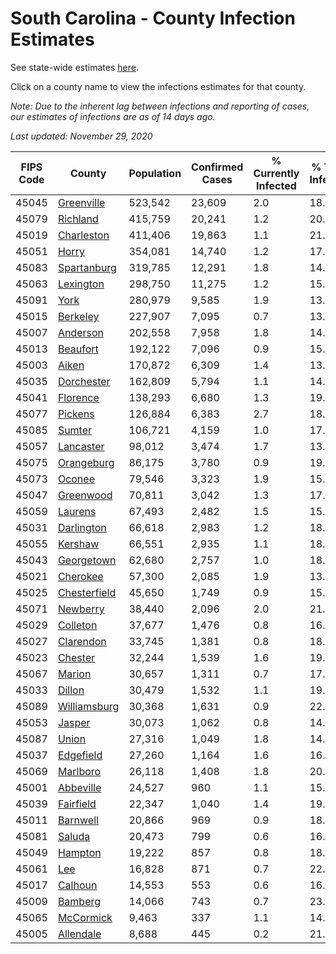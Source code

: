 # South Carolina - County Infection Estimates

See state-wide estimates [here](/infections/us-sc).

Click on a county name to view the infections estimates for that county.

*Note: Due to the inherent lag between infections and reporting of cases, our estimates of infections are as of 14 days ago.*

*Last updated: November 29, 2020*

|   FIPS Code |                       County |   Population |   Confirmed Cases |   % Currently Infected |   % Total Infected |
|-------------|------------------------------|--------------|-------------------|------------------------|--------------------|
|       45045 |     [Greenville](greenville) |      523,542 |            23,609 |                    2.0 |               18.0 |
|       45079 |         [Richland](richland) |      415,759 |            20,241 |                    1.2 |               20.1 |
|       45019 |     [Charleston](charleston) |      411,406 |            19,863 |                    1.1 |               21.2 |
|       45051 |               [Horry](horry) |      354,081 |            14,740 |                    1.2 |               17.7 |
|       45083 |   [Spartanburg](spartanburg) |      319,785 |            12,291 |                    1.8 |               14.7 |
|       45063 |       [Lexington](lexington) |      298,750 |            11,275 |                    1.2 |               15.2 |
|       45091 |                 [York](york) |      280,979 |             9,585 |                    1.9 |               13.2 |
|       45015 |         [Berkeley](berkeley) |      227,907 |             7,095 |                    0.7 |               13.4 |
|       45007 |         [Anderson](anderson) |      202,558 |             7,958 |                    1.8 |               14.8 |
|       45013 |         [Beaufort](beaufort) |      192,122 |             7,096 |                    0.9 |               15.9 |
|       45003 |               [Aiken](aiken) |      170,872 |             6,309 |                    1.4 |               13.9 |
|       45035 |     [Dorchester](dorchester) |      162,809 |             5,794 |                    1.1 |               14.9 |
|       45041 |         [Florence](florence) |      138,293 |             6,680 |                    1.3 |               19.9 |
|       45077 |           [Pickens](pickens) |      126,884 |             6,383 |                    2.7 |               18.5 |
|       45085 |             [Sumter](sumter) |      106,721 |             4,159 |                    1.0 |               17.0 |
|       45057 |       [Lancaster](lancaster) |       98,012 |             3,474 |                    1.7 |               13.8 |
|       45075 |     [Orangeburg](orangeburg) |       86,175 |             3,780 |                    0.9 |               19.1 |
|       45073 |             [Oconee](oconee) |       79,546 |             3,323 |                    1.9 |               15.0 |
|       45047 |       [Greenwood](greenwood) |       70,811 |             3,042 |                    1.3 |               17.6 |
|       45059 |           [Laurens](laurens) |       67,493 |             2,482 |                    1.5 |               15.2 |
|       45031 |     [Darlington](darlington) |       66,618 |             2,983 |                    1.2 |               18.0 |
|       45055 |           [Kershaw](kershaw) |       66,551 |             2,935 |                    1.1 |               18.9 |
|       45043 |     [Georgetown](georgetown) |       62,680 |             2,757 |                    1.0 |               18.4 |
|       45021 |         [Cherokee](cherokee) |       57,300 |             2,085 |                    1.9 |               13.7 |
|       45025 | [Chesterfield](chesterfield) |       45,650 |             1,749 |                    0.9 |               15.4 |
|       45071 |         [Newberry](newberry) |       38,440 |             2,096 |                    2.0 |               21.5 |
|       45029 |         [Colleton](colleton) |       37,677 |             1,476 |                    0.8 |               16.3 |
|       45027 |       [Clarendon](clarendon) |       33,745 |             1,381 |                    0.8 |               18.2 |
|       45023 |           [Chester](chester) |       32,244 |             1,539 |                    1.6 |               19.1 |
|       45067 |             [Marion](marion) |       30,657 |             1,311 |                    0.7 |               17.3 |
|       45033 |             [Dillon](dillon) |       30,479 |             1,532 |                    1.1 |               19.9 |
|       45089 | [Williamsburg](williamsburg) |       30,368 |             1,631 |                    0.9 |               22.9 |
|       45053 |             [Jasper](jasper) |       30,073 |             1,062 |                    0.8 |               14.9 |
|       45087 |               [Union](union) |       27,316 |             1,049 |                    1.8 |               14.7 |
|       45037 |       [Edgefield](edgefield) |       27,260 |             1,164 |                    1.6 |               16.3 |
|       45069 |         [Marlboro](marlboro) |       26,118 |             1,408 |                    1.8 |               20.8 |
|       45001 |       [Abbeville](abbeville) |       24,527 |               960 |                    1.1 |               15.2 |
|       45039 |       [Fairfield](fairfield) |       22,347 |             1,040 |                    1.4 |               19.3 |
|       45011 |         [Barnwell](barnwell) |       20,866 |               969 |                    0.9 |               18.7 |
|       45081 |             [Saluda](saluda) |       20,473 |               799 |                    0.6 |               16.8 |
|       45049 |           [Hampton](hampton) |       19,222 |               857 |                    0.8 |               18.4 |
|       45061 |                   [Lee](lee) |       16,828 |               871 |                    0.7 |               22.3 |
|       45017 |           [Calhoun](calhoun) |       14,553 |               553 |                    0.6 |               16.7 |
|       45009 |           [Bamberg](bamberg) |       14,066 |               743 |                    0.7 |               23.1 |
|       45065 |       [McCormick](mccormick) |        9,463 |               337 |                    1.1 |               14.0 |
|       45005 |       [Allendale](allendale) |        8,688 |               445 |                    0.2 |               21.5 |